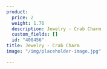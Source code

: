 ```yaml
---
product:
  price: 2
  weight: 1.76
  description: Jewelry - Crab Charm
  custom_fields: []
  id: "400456"
title: Jewelry - Crab Charm
image: "/img/placeholder-image.jpg"

---
```

